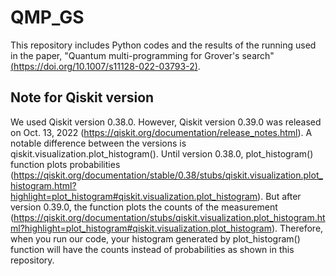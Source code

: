 # QMP_GS

This repository includes Python codes and the results of the running used in the paper, "Quantum multi-programming for Grover's search" [(https://doi.org/10.1007/s11128-022-03793-2)](https://doi.org/10.1007/s11128-022-03793-2).


## Note for Qiskit version

We used Qiskit version 0.38.0. However, Qiskit version 0.39.0 was released on Oct. 13, 2022 (https://qiskit.org/documentation/release_notes.html).
A notable difference between the versions is qiskit.visualization.plot_histogram().
Until version 0.38.0, plot_histogram() function plots probabilities (https://qiskit.org/documentation/stable/0.38/stubs/qiskit.visualization.plot_histogram.html?highlight=plot_histogram#qiskit.visualization.plot_histogram). But after version 0.39.0, the function plots the counts of the measurement (https://qiskit.org/documentation/stubs/qiskit.visualization.plot_histogram.html?highlight=plot_histogram#qiskit.visualization.plot_histogram).
Therefore, when you run our code, your histogram generated by plot_histogram() function will have the counts instead of probabilities as shown in this repository.

